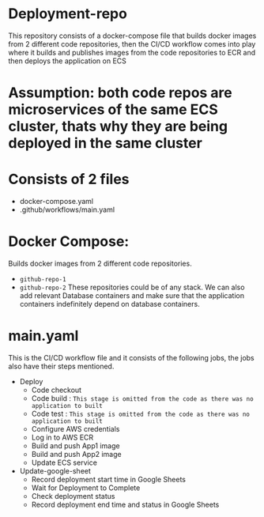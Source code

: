 # Deployment-repo
This repository consists of a docker-compose file that builds docker images from 2 different code repositories, then the CI/CD workflow comes into play where it builds and publishes images from the code repositories to ECR and then deploys the application on ECS
# Assumption: both code repos are microservices of the same ECS cluster, thats why they are being deployed in the same cluster
# Consists of 2 files
  - docker-compose.yaml
  - .github/workflows/main.yaml
# Docker Compose:
Builds docker images from 2 different code repositories.
  - `github-repo-1`
  - `github-repo-2`
These repositories could be of any stack. We can also add relevant Database containers and make sure that the application containers indefinitely depend on database containers.

# main.yaml
This is the CI/CD workflow file and it consists of the following jobs, the jobs also have their steps mentioned.
  - Deploy
    - Code checkout
    - Code build : `This stage is omitted from the code as there was no application to built`
    - Code test : `This stage is omitted from the code as there was no application to built`
    - Configure AWS credentials
    - Log in to AWS ECR
    - Build and push App1 image
    - Build and push App2 image
    - Update ECS service
  - Update-google-sheet
    - Record deployment start time in Google Sheets
    - Wait for Deployment to Complete
    - Check deployment status
    - Record deployment end time and status in Google Sheets


